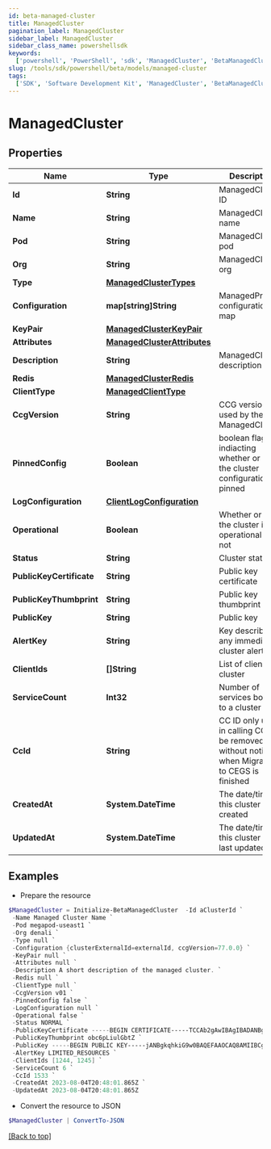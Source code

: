 ```yaml
---
id: beta-managed-cluster
title: ManagedCluster
pagination_label: ManagedCluster
sidebar_label: ManagedCluster
sidebar_class_name: powershellsdk
keywords:
  ['powershell', 'PowerShell', 'sdk', 'ManagedCluster', 'BetaManagedCluster']
slug: /tools/sdk/powershell/beta/models/managed-cluster
tags:
  ['SDK', 'Software Development Kit', 'ManagedCluster', 'BetaManagedCluster']
---
```


# ManagedCluster

## Properties

| Name | Type | Description | Notes |
| --- | --- | --- | --- |
| **Id** | **String** | ManagedCluster ID | [required] |
| **Name** | **String** | ManagedCluster name | [optional] |
| **Pod** | **String** | ManagedCluster pod | [optional] |
| **Org** | **String** | ManagedCluster org | [optional] |
| **Type** | [**ManagedClusterTypes**](managed-cluster-types) |  | [optional] |
| **Configuration** | **map[string]String** | ManagedProcess configuration map | [optional] |
| **KeyPair** | [**ManagedClusterKeyPair**](managed-cluster-key-pair) |  | [optional] |
| **Attributes** | [**ManagedClusterAttributes**](managed-cluster-attributes) |  | [optional] |
| **Description** | **String** | ManagedCluster description | [optional] |
| **Redis** | [**ManagedClusterRedis**](managed-cluster-redis) |  | [optional] |
| **ClientType** | [**ManagedClientType**](managed-client-type) |  | [required] |
| **CcgVersion** | **String** | CCG version used by the ManagedCluster | [required] |
| **PinnedConfig** | **Boolean** | boolean flag indiacting whether or not the cluster configuration is pinned | [optional] [default to $false] |
| **LogConfiguration** | [**ClientLogConfiguration**](client-log-configuration) |  | [optional] |
| **Operational** | **Boolean** | Whether or not the cluster is operational or not | [optional] [default to $false] |
| **Status** | **String** | Cluster status | [optional] |
| **PublicKeyCertificate** | **String** | Public key certificate | [optional] |
| **PublicKeyThumbprint** | **String** | Public key thumbprint | [optional] |
| **PublicKey** | **String** | Public key | [optional] |
| **AlertKey** | **String** | Key describing any immediate cluster alerts | [optional] |
| **ClientIds** | **[]String** | List of clients in a cluster | [optional] |
| **ServiceCount** | **Int32** | Number of services bound to a cluster | [optional] [default to 0] |
| **CcId** | **String** | CC ID only used in calling CC, will be removed without notice when Migration to CEGS is finished | [optional] [default to "0"] |
| **CreatedAt** | **System.DateTime** | The date/time this cluster was created | [optional] |
| **UpdatedAt** | **System.DateTime** | The date/time this cluster was last updated | [optional] |

## Examples

- Prepare the resource

```powershell
$ManagedCluster = Initialize-BetaManagedCluster  -Id aClusterId `
 -Name Managed Cluster Name `
 -Pod megapod-useast1 `
 -Org denali `
 -Type null `
 -Configuration {clusterExternalId=externalId, ccgVersion=77.0.0} `
 -KeyPair null `
 -Attributes null `
 -Description A short description of the managed cluster. `
 -Redis null `
 -ClientType null `
 -CcgVersion v01 `
 -PinnedConfig false `
 -LogConfiguration null `
 -Operational false `
 -Status NORMAL `
 -PublicKeyCertificate -----BEGIN CERTIFICATE-----TCCAb2gAwIBAgIBADANBgkqhkiG9w0BAQsFADAuMQ0wCwYDVQQD-----END CERTIFICATE----- `
 -PublicKeyThumbprint obc6pLiulGbtZ `
 -PublicKey -----BEGIN PUBLIC KEY-----jANBgkqhkiG9w0BAQEFAAOCAQ8AMIIBCgKCAQEA3WgnsxP52MDgBTfHR+5n4-----END PUBLIC KEY----- `
 -AlertKey LIMITED_RESOURCES `
 -ClientIds [1244, 1245] `
 -ServiceCount 6 `
 -CcId 1533 `
 -CreatedAt 2023-08-04T20:48:01.865Z `
 -UpdatedAt 2023-08-04T20:48:01.865Z
```

- Convert the resource to JSON

```powershell
$ManagedCluster | ConvertTo-JSON
```

[[Back to top]](#)
